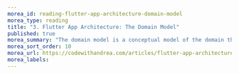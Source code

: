 ```yaml
---
morea_id: reading-flutter-app-architecture-domain-model
morea_type: reading
title: "3. Flutter App Architecture: The Domain Model"
published: true
morea_summary: "The domain model is a conceptual model of the domain that incorporates both behavior and data."
morea_sort_order: 10
morea_url: https://codewithandrea.com/articles/flutter-app-architecture-domain-model/
morea_labels:
---
```

